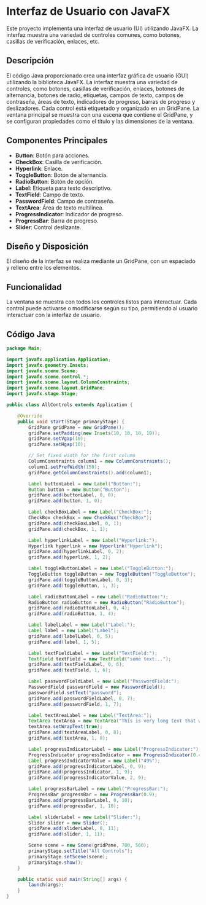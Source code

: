 # Interfaz de Usuario con JavaFX

Este proyecto implementa una interfaz de usuario (UI) utilizando JavaFX. La interfaz muestra una variedad de controles comunes, como botones, casillas de verificación, enlaces, etc.

## Descripción

El código Java proporcionado crea una interfaz gráfica de usuario (GUI) utilizando la biblioteca JavaFX. La interfaz muestra una variedad de controles, como botones, casillas de verificación, enlaces, botones de alternancia, botones de radio, etiquetas, campos de texto, campos de contraseña, áreas de texto, indicadores de progreso, barras de progreso y deslizadores. Cada control está etiquetado y organizado en un GridPane. La ventana principal se muestra con una escena que contiene el GridPane, y se configuran propiedades como el título y las dimensiones de la ventana.

## Componentes Principales

- **Button**: Botón para acciones.
- **CheckBox**: Casilla de verificación.
- **Hyperlink**: Enlace.
- **ToggleButton**: Botón de alternancia.
- **RadioButton**: Botón de opción.
- **Label**: Etiqueta para texto descriptivo.
- **TextField**: Campo de texto.
- **PasswordField**: Campo de contraseña.
- **TextArea**: Área de texto multilínea.
- **ProgressIndicator**: Indicador de progreso.
- **ProgressBar**: Barra de progreso.
- **Slider**: Control deslizante.

## Diseño y Disposición

El diseño de la interfaz se realiza mediante un GridPane, con un espaciado y relleno entre los elementos. 

## Funcionalidad

La ventana se muestra con todos los controles listos para interactuar. Cada control puede activarse o modificarse según su tipo, permitiendo al usuario interactuar con la interfaz de usuario.

## Código Java

```java
package Main;

import javafx.application.Application;
import javafx.geometry.Insets;
import javafx.scene.Scene;
import javafx.scene.control.*;
import javafx.scene.layout.ColumnConstraints;
import javafx.scene.layout.GridPane;
import javafx.stage.Stage;

public class AllControls extends Application {

    @Override
    public void start(Stage primaryStage) {
        GridPane gridPane = new GridPane();
        gridPane.setPadding(new Insets(10, 10, 10, 10));
        gridPane.setVgap(10);
        gridPane.setHgap(10);

        // Set fixed width for the first column
        ColumnConstraints column1 = new ColumnConstraints();
        column1.setPrefWidth(150);
        gridPane.getColumnConstraints().add(column1);

        Label buttonLabel = new Label("Button:");
        Button button = new Button("Button");
        gridPane.add(buttonLabel, 0, 0);
        gridPane.add(button, 1, 0);

        Label checkBoxLabel = new Label("CheckBox:");
        CheckBox checkBox = new CheckBox("CheckBox");
        gridPane.add(checkBoxLabel, 0, 1);
        gridPane.add(checkBox, 1, 1);

        Label hyperlinkLabel = new Label("Hyperlink:");
        Hyperlink hyperlink = new Hyperlink("Hyperlink");
        gridPane.add(hyperlinkLabel, 0, 2);
        gridPane.add(hyperlink, 1, 2);

        Label toggleButtonLabel = new Label("ToggleButton:");
        ToggleButton toggleButton = new ToggleButton("ToggleButton");
        gridPane.add(toggleButtonLabel, 0, 3);
        gridPane.add(toggleButton, 1, 3);

        Label radioButtonLabel = new Label("RadioButton:");
        RadioButton radioButton = new RadioButton("RadioButton");
        gridPane.add(radioButtonLabel, 0, 4);
        gridPane.add(radioButton, 1, 4);

        Label labelLabel = new Label("Label:");
        Label label = new Label("Label");
        gridPane.add(labelLabel, 0, 5);
        gridPane.add(label, 1, 5);

        Label textFieldLabel = new Label("TextField:");
        TextField textField = new TextField("some text...");
        gridPane.add(textFieldLabel, 0, 6);
        gridPane.add(textField, 1, 6);

        Label passwordFieldLabel = new Label("PasswordField:");
        PasswordField passwordField = new PasswordField();
        passwordField.setText("password");
        gridPane.add(passwordFieldLabel, 0, 7);
        gridPane.add(passwordField, 1, 7);

        Label textAreaLabel = new Label("TextArea:");
        TextArea textArea = new TextArea("This is very long text that will wrap to several lines.");
        textArea.setWrapText(true);
        gridPane.add(textAreaLabel, 0, 8);
        gridPane.add(textArea, 1, 8);

        Label progressIndicatorLabel = new Label("ProgressIndicator:");
        ProgressIndicator progressIndicator = new ProgressIndicator(0.49);
        Label progressIndicatorValue = new Label("49%");
        gridPane.add(progressIndicatorLabel, 0, 9);
        gridPane.add(progressIndicator, 1, 9);
        gridPane.add(progressIndicatorValue, 2, 9);

        Label progressBarLabel = new Label("ProgressBar:");
        ProgressBar progressBar = new ProgressBar(0.9);
        gridPane.add(progressBarLabel, 0, 10);
        gridPane.add(progressBar, 1, 10);

        Label sliderLabel = new Label("Slider:");
        Slider slider = new Slider();
        gridPane.add(sliderLabel, 0, 11);
        gridPane.add(slider, 1, 11);

        Scene scene = new Scene(gridPane, 700, 560);
        primaryStage.setTitle("All Controls");
        primaryStage.setScene(scene);
        primaryStage.show();
    }

    public static void main(String[] args) {
        launch(args);
    }
}
